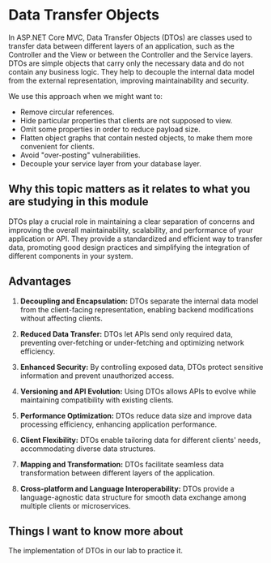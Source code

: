 # Data Transfer Objects

In ASP.NET Core MVC, Data Transfer Objects (DTOs) are classes used to transfer data between different layers of an application, such as the Controller and the View or between the Controller and the Service layers. DTOs are simple objects that carry only the necessary data and do not contain any business logic. They help to decouple the internal data model from the external representation, improving maintainability and security.

We use this approach when we might want to:

- Remove circular references.
- Hide particular properties that clients are not supposed to view.
- Omit some properties in order to reduce payload size.
- Flatten object graphs that contain nested objects, to make them more convenient for clients.
- Avoid "over-posting" vulnerabilities.
- Decouple your service layer from your database layer.

## Why this topic matters as it relates to what you are studying in this module

DTOs play a crucial role in maintaining a clear separation of concerns and improving the overall maintainability, scalability, and performance of your application or API. They provide a standardized and efficient way to transfer data, promoting good design practices and simplifying the integration of different components in your system.

## Advantages

1. **Decoupling and Encapsulation:** DTOs separate the internal data model from the client-facing representation, enabling backend modifications without affecting clients.

2. **Reduced Data Transfer:** DTOs let APIs send only required data, preventing over-fetching or under-fetching and optimizing network efficiency.

3. **Enhanced Security:** By controlling exposed data, DTOs protect sensitive information and prevent unauthorized access.

4. **Versioning and API Evolution:** Using DTOs allows APIs to evolve while maintaining compatibility with existing clients.

5. **Performance Optimization:** DTOs reduce data size and improve data processing efficiency, enhancing application performance.

6. **Client Flexibility:** DTOs enable tailoring data for different clients' needs, accommodating diverse data structures.

7. **Mapping and Transformation:** DTOs facilitate seamless data transformation between different layers of the application.

8. **Cross-platform and Language Interoperability:** DTOs provide a language-agnostic data structure for smooth data exchange among multiple clients or microservices.

## Things I want to know more about

The implementation of DTOs in our lab to practice it.
